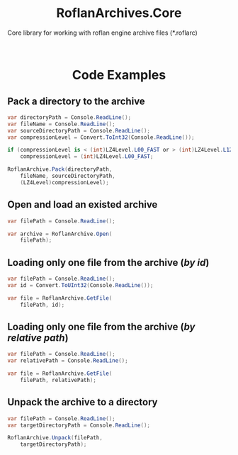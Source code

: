 # <div align="center">**RoflanArchives.Core**</div>

Core library for working with roflan engine archive files (\*.roflarc)

<br/>

# <div align="center">**Code Examples**</div>

## Pack a directory to the archive

```csharp
var directoryPath = Console.ReadLine();
var fileName = Console.ReadLine();
var sourceDirectoryPath = Console.ReadLine();
var compressionLevel = Convert.ToInt32(Console.ReadLine());

if (compressionLevel is < (int)LZ4Level.L00_FAST or > (int)LZ4Level.L12_MAX)
    compressionLevel = (int)LZ4Level.L00_FAST;

RoflanArchive.Pack(directoryPath,
    fileName, sourceDirectoryPath,
    (LZ4Level)compressionLevel);
```

## Open and load an existed archive

```csharp
var filePath = Console.ReadLine();

var archive = RoflanArchive.Open(
    filePath);
```

## Loading only one file from the archive (*by id*)

```csharp
var filePath = Console.ReadLine();
var id = Convert.ToUInt32(Console.ReadLine());

var file = RoflanArchive.GetFile(
    filePath, id);
```

## Loading only one file from the archive (*by relative path*)

```csharp
var filePath = Console.ReadLine();
var relativePath = Console.ReadLine();

var file = RoflanArchive.GetFile(
    filePath, relativePath);
```

## Unpack the archive to a directory

```csharp
var filePath = Console.ReadLine();
var targetDirectoryPath = Console.ReadLine();

RoflanArchive.Unpack(filePath,
    targetDirectoryPath);
```
